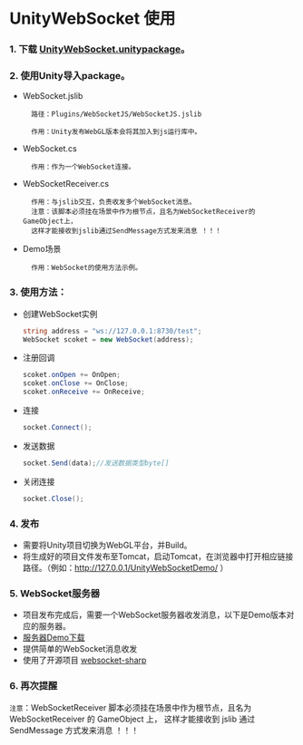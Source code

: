 # UnityWebSocket 使用

### 1. 下载 [UnityWebSocket.unitypackage](https://github.com/y85171642/UnityWebSocket/blob/master/Release/UnityWebSocket.unitypackage?raw=true)。

### 2. 使用Unity导入package。

- WebSocket.jslib

        路径：Plugins/WebSocketJS/WebSocketJS.jslib

        作用：Unity发布WebGL版本会将其加入到js运行库中。

- WebSocket.cs

        作用：作为一个WebSocket连接。

- WebSocketReceiver.cs

        作用：与jslib交互，负责收发多个WebSocket消息。
        注意：该脚本必须挂在场景中作为根节点，且名为WebSocketReceiver的GameObject上，
        这样才能接收到jslib通过SendMessage方式发来消息 ！！！

- Demo场景

        作用：WebSocket的使用方法示例。


### 3. 使用方法：

- 创建WebSocket实例

  ```csharp
  string address = "ws://127.0.0.1:8730/test";
  WebSocket scoket = new WebSocket(address);
  ```

- 注册回调

  ```csharp
  scoket.onOpen += OnOpen;
  scoket.onClose += OnClose;
  scoket.onReceive += OnReceive;
  ```

- 连接

  ```csharp
  socket.Connect();
  ```

- 发送数据

  ```csharp
  socket.Send(data);//发送数据类型byte[]
  ```

- 关闭连接

  ```csharp
  socket.Close();
  ```

### 4. 发布
- 需要将Unity项目切换为WebGL平台，并Build。
- 将生成好的项目文件发布至Tomcat，启动Tomcat，在浏览器中打开相应链接路径。（例如：http://127.0.0.1/UnityWebSocketDemo/ ）

### 5. WebSocket服务器
- 项目发布完成后，需要一个WebSocket服务器收发消息，以下是Demo版本对应的服务器。
- [服务器Demo下载](https://github.com/y85171642/UnityWebSocket/blob/master/Release/TestWebSocketServer.exe?raw=true)
- 提供简单的WebSocket消息收发
- 使用了开源项目 [websocket-sharp](https://github.com/sta/websocket-sharp)

### 6. 再次提醒
` 注意 `：WebSocketReceiver 脚本必须挂在场景中作为根节点，且名为 WebSocketReceiver 的 GameObject 上，
这样才能接收到 jslib 通过 SendMessage 方式发来消息 ！！！
